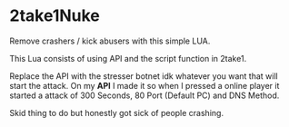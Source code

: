 # 2take1Nuke
Remove crashers / kick abusers with this simple LUA.

This Lua consists of using API and the script function in 2take1.

Replace the API with the stresser botnet idk whatever you want that will start the attack. On my **API** I made it so when I pressed a online player it started a attack of 300 Seconds, 80 Port (Default PC) and DNS Method.

Skid thing to do but honestly got sick of people crashing.
